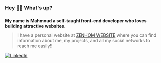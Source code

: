### Hey 🙋‍♂️ What's up?

###

**My name is Mahmoud a self-taught front-end developer who loves building attractive websites.**

> I have a personal website at [ZENHOM WEBSITE](https://zenhom.vercel.app) where you can find information about me, my projects, and all my social networks to reach me easily!!

[![LinkedIn](https://img.shields.io/badge/-LinkedIn-blue?style=flat-square&logo=Linkedin&logoColor=white&link=https://www.linkedin.com/in/mahmoud-zenhom)](https://www.linkedin.com/in/mahmoud-zenhom)
